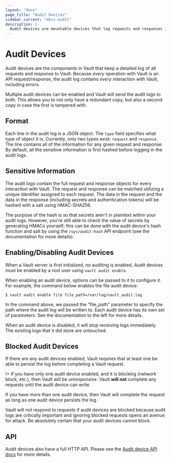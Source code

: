 ```yaml
---
layout: "docs"
page_title: "Audit Devices"
sidebar_current: "docs-audit"
description: |-
  Audit devices are mountable devices that log requests and responses in Vault.
---
```


# Audit Devices

Audit devices are the components in Vault that keep a detailed log
of all requests and response to Vault. Because _every_ operation with
Vault is an API request/response, the audit log contains _every_ interaction
with Vault, including errors.

Multiple audit devices can be enabled and Vault will send the audit logs to
both. This allows you to not only have a redundant copy, but also a second copy
in case the first is tampered with.

## Format

Each line in the audit log is a JSON object. The `type` field specifies what
type of object it is. Currently, only two types exist: `request` and `response`.
The line contains all of the information for any given request and response. By
default, all the sensitive information is first hashed before logging in the
audit logs.

## Sensitive Information

The audit logs contain the full request and response objects for every
interaction with Vault. The request and response can be matched utilizing a
unique identifier assigned to each request. The data in the request and the
data in the response (including secrets and authentication tokens) will be
hashed with a salt using HMAC-SHA256.

The purpose of the hash is so that secrets aren't in plaintext within your
audit logs. However, you're still able to check the value of secrets by
generating HMACs yourself; this can be done with the audit device's hash
function and salt by using the `/sys/audit-hash` API endpoint (see the
documentation for more details).

## Enabling/Disabling Audit Devices

When a Vault server is first initialized, no auditing is enabled. Audit
devices must be enabled by a root user using `vault audit enable`.

When enabling an audit device, options can be passed to it to configure it.
For example, the command below enables the file audit device:

```text
$ vault audit enable file file_path=/var/log/vault_audit.log
```

In the command above, we passed the "file_path" parameter to specify the path
where the audit log will be written to. Each audit device has its own
set of parameters. See the documentation to the left for more details.

When an audit device is disabled, it will stop receiving logs immediately.
The existing logs that it did store are untouched.

## Blocked Audit Devices

If there are any audit devices enabled, Vault requires that at least
one be able to persist the log before completing a Vault request.

!> If you have only one audit device enabled, and it is blocking (network
block, etc.), then Vault will be _unresponsive_. Vault **will not** complete
any requests until the audit device can write.

If you have more than one audit device, then Vault will complete the request
as long as one audit device persists the log.

Vault will not respond to requests if audit devices are blocked because
audit logs are critically important and ignoring blocked requests opens
an avenue for attack. Be absolutely certain that your audit devices cannot
block.

## API

Audit devices also have a full HTTP API. Please see the [Audit device API
docs](/api/system/audit.html) for more details.
